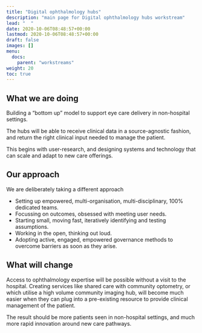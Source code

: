 ```yaml
---
title: "Digital ophthalmology hubs"
description: "main page for Digital ophthalmology hubs workstream"
lead: "  "
date: 2020-10-06T08:48:57+00:00
lastmod: 2020-10-06T08:48:57+00:00
draft: false
images: []
menu:
  docs:
    parent: "workstreams"
weight: 20
toc: true
---
```


## What we are doing


Building a “bottom up” model to support eye care delivery in non-hospital settings.

The hubs will be able to receive clinical data in a source-agnostic fashion, and return
the right clinical input needed to manage the patient.

This begins with user-research, and designing systems and technology that can
scale and adapt to new care offerings.

## Our approach

We are deliberately taking a different approach

* Setting up empowered, multi-organisation, multi-disciplinary, 100%
dedicated teams.
* Focussing on outcomes, obsessed with meeting user needs.
* Starting small, moving fast, iteratively identifying and testing assumptions.
* Working in the open, thinking out loud.
* Adopting active, engaged, empowered governance methods to overcome
barriers as soon as they arise.

## What will change

Access to ophthalmology expertise will be possible without a visit to the hospital.
Creating services like shared care with community optometry, or which utilise a high
volume community imaging hub, will become much easier when they can plug into a
pre-existing resource to provide clinical management of the patient.

The result should be more patients seen in non-hospital settings, and much more
rapid innovation around new care pathways.
